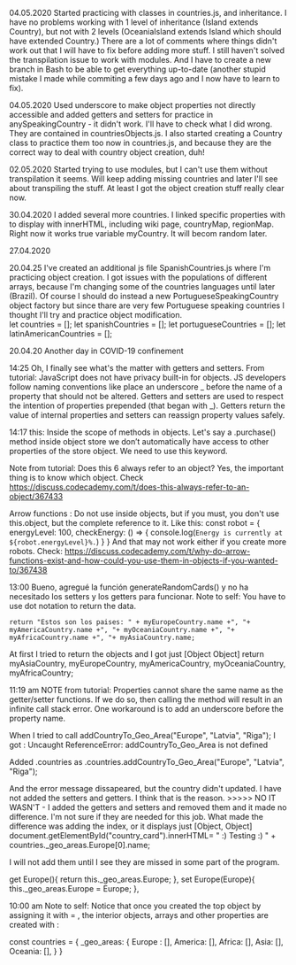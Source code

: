 04.05.2020
Started practicing with classes in countries.js, and inheritance. I have no problems working with 1 level of inheritance (Island extends Country), but not with 2 levels (OceaniaIsland extends Island which should have extended Country.) There are a lot of comments where things didn't work out that I will have to fix before adding more stuff. I still haven't solved the transpilation issue to work with modules.  And I have to create a new branch in Bash to be able to get everything up-to-date (another stupid mistake I made while commiting a few days ago and I now have to learn to fix).

04.05.2020
Used underscore to make object properties not directly accessible and added getters and setters for practice in anySpeakingCountry - it didn't work. I'll have to check what I did wrong. They are contained in countriesObjects.js.
I also started creating a Country class to practice them too now in countries.js, and because they are the correct way to deal with country object creation, duh! 

02.05.2020
Started trying to use modules, but I can't use them without transpilation it seems. Will keep adding missing countries and later I'll see about transpiling the stuff. At least I got the object creation stuff really clear now. 

30.04.2020
I added several more countries. I linked specific properties with to display with innerHTML, including wiki page, countryMap, regionMap. Right now it works true variable myCountry. It will becom random later.  

27.04.2020


20.04.25 
I've created an additional js file SpanishCountries.js where I'm practicing object creation. I got issues with the populations of different arrays, because I'm changing some of the countries languages until later (Brazil). Of course I should do instead a new PortugueseSpeakingCountry object factory but since thare are very few Portuguese speaking countries I thought I'll try and practice object modification.  
let countries = [];
let spanishCountries = [];
let portugueseCountries = [];
let latinAmericanCountries = [];

20.04.20 Another day in COVID-19 confinement

14:25
Oh, I finally see what's the matter with getters and setters. 
From tutorial:   JavaScript does not have  privacy built-in for objects. JS developers follow naming conventions like place an underscore _ before the name of a property that should not be altered. 
Getters and setters are used to respect the intention of properties prepended (that began with _). Getters return the value of internal properties and setters can reassign property values safely.

14:17
this: Inside the scope of methods in objects. Let's say a .purchase() method inside object store we don’t automatically have access to other properties of the store object. We need to use this keyword.

Note from tutorial: Does this 6 always refer to an object? Yes, the important thing is to know which object. Check https://discuss.codecademy.com/t/does-this-always-refer-to-an-object/367433 

Arrow functions : Do not use inside objects, but if you must, you don't use this.object, but the complete reference to it.  Like this: 
const robot = {
  energyLevel: 100,
  checkEnergy: () => {
    console.log(`Energy is currently at ${robot.energyLevel}%.`)
  }
}
And that may not work either if you create more robots. Check: https://discuss.codecademy.com/t/why-do-arrow-functions-exist-and-how-could-you-use-them-in-objects-if-you-wanted-to/367438


13:00
Bueno, agregué la función generateRandomCards() y no ha necesitado los setters y los getters para funcionar. Note to self: You have to use dot notation to return the data.

    return "Estos son los paises: " + myEuropeCountry.name +", "+ myAmericaCountry.name +", "+ myOceaniaCountry.name +", "+ myAfricaCountry.name +", "+ myAsiaCountry.name;

 At first I tried to return the objects and I got just [Object Object]
 return myAsiaCountry, myEuropeCountry, myAmericaCountry, myOceaniaCountry, myAfricaCountry;



11:19 am
NOTE from tutorial:  Properties cannot share the same name as the getter/setter functions. If we do so, then calling the method will result in an infinite call stack error. One workaround is to add an underscore before the property name.

When I tried to call addCountryTo_Geo_Area("Europe", "Latvia", "Riga");
I got : Uncaught ReferenceError: addCountryTo_Geo_Area is not defined

Added .countries as .countries.addCountryTo_Geo_Area("Europe", "Latvia", "Riga");

And the error message dissapeared, but the country didn't updated. I have not added the setters and getters. I think that is the reason.  >>>>> NO IT WASN'T - I added the getters and setters and removed them and it made no difference. I'm not sure if they are needed for this job. What made the difference was adding the index, or it displays just [Object, Object]
document.getElementById("country_card").innerHTML= " :) Testing :) " + countries._geo_areas.Europe[0].name;

I will not add them until I see they are missed in some part of the program. 

get Europe(){
    return this._geo_areas.Europe;
},
set Europe(Europe){
    this._geo_areas.Europe = Europe;
},



10:00 am
Note to self: Notice that once you created the top object by assigning it with = , the interior objects, arrays and other properties are created with :

const countries = {
_geo_areas: {
  Europe : [],
  America: [],
  Africa: [],
  Asia: [],
  Oceania: [],
}
}






